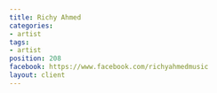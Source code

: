 ```yaml
---
title: Richy Ahmed
categories:
- artist
tags:
- artist
position: 208
facebook: https://www.facebook.com/richyahmedmusic
layout: client
---
```



